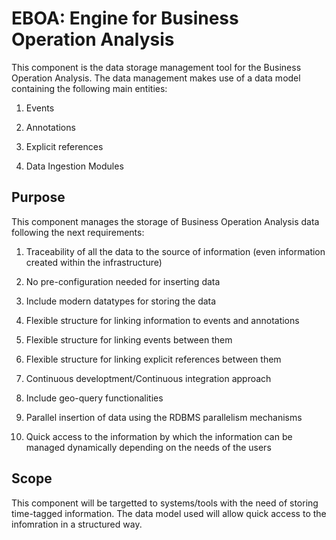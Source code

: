 # EBOA: Engine for Business Operation Analysis #

This component is the data storage management tool for the Business Operation Analysis.
The data management makes use of a data model containing the following main entities:

1. Events

2. Annotations

3. Explicit references

4. Data Ingestion Modules

## Purpose ##

This component manages the storage of Business Operation Analysis data following the next requirements:

1. Traceability of all the data to the source of information (even information created within the infrastructure)

2. No pre-configuration needed for inserting data

3. Include modern datatypes for storing the data

4. Flexible structure for linking information to events and annotations

5. Flexible structure for linking events between them

6. Flexible structure for linking explicit references between them

7. Continuous developtment/Continuous integration approach

8. Include geo-query functionalities

9. Parallel insertion of data using the RDBMS parallelism mechanisms

10. Quick access to the information by which the information can be managed dynamically depending on the needs of the users

## Scope ##

This component will be targetted to systems/tools with the need of storing time-tagged information.
The data model used will allow quick access to the infomration in a structured way.
